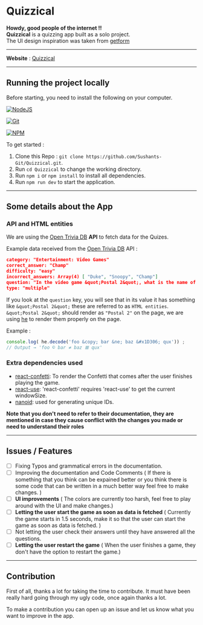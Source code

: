 # Quizzical

**Howdy, good people of the internet !!**\
**Quizzical** is a quizzing app built as a solo project. \
The UI design inspiration was taken from [getform](https://getform.io/)

<hr>

**Website** : [Quizzical](https://sushants-quizzical.netlify.app/)

<hr>

## Running the project locally

Before starting, you need to install the following on your computer.

[![NodeJS](https://img.shields.io/badge/node.js-6DA55F?style=for-the-badge&logo=node.js&logoColor=white)](https://nodejs.org/en/download/)

[![Git](https://img.shields.io/badge/git-%23F05033.svg?style=for-the-badge&logo=git&logoColor=white)](https://git-scm.com/downloads)

[![NPM](https://img.shields.io/badge/NPM-%23000000.svg?style=for-the-badge&logo=npm&logoColor=white)](https://www.npmjs.com/)

To get started :

1. Clone this Repo : `git clone https://github.com/Sushants-Git/Quizzical.git`.
2. Run `cd Quizzical` to change the working directory.
3. Run `npm i` or `npm install` to install all dependencies.
4. Run `npm run dev` to start the application.

<hr>

## Some details about the App

### **API and HTML entities**

We are using the [Open Trivia DB](https://opentdb.com/) **API** to fetch data for the Quizes.

Example data received from the [Open Trivia DB](https://opentdb.com/) API :

```json
category: "Entertainment: Video Games"
correct_answer: "Champ"
difficulty: "easy"
incorrect_answers: Array(4) [ "Duke", "Snoopy", "Champ"]
question: "In the video game &quot;Postal 2&quot;, what is the name of Postal Dude&#039;s dog?"
type: "multiple"
```

If you look at the `question` key, you will see that in its value it has something like `&quot;Postal 2&quot;` these are referred to as `HTML entities`.\
`&quot;Postal 2&quot;` should render as `"Postal 2"` on the page, we are using [he](https://www.npmjs.com/package/he) to render them properly on the page.

Example :

```js
console.log( he.decode('foo &copy; bar &ne; baz &#x1D306; qux')) ;
// Output → 'foo © bar ≠ baz 𝌆 qux'
```

### **Extra dependencies used**

- [react-confetti](https://github.com/alampros/react-confetti): To render the Confetti that comes after the user finishes playing the game.
- [react-use](https://github.com/streamich/react-use): 'react-confetti' requires 'react-use' to get the current windowSize.
- [nanoid](https://github.com/ai/nanoid): used for generating unique IDs. 

**Note that you don't need to refer to their documentation, they are mentioned in case they cause conflict with the changes you made or need to understand their roles**

<hr>

## Issues / Features

- [ ] Fixing Typos and grammatical errors in the documentation.
- [ ] Improving the documentation and Code Comments ( If there is something that you think can be expained better or you think there is some code that can be written in a much better way feel free to make changes. )
- [ ] **UI improvements** ( The colors are currently too harsh, feel free to play around with the UI and make changes.)
- [ ] **Letting the user start the game as soon as data is fetched** ( Currently the game starts in 1.5 seconds, make it so that the user can start the game as soon as data is fetched. )
- [ ] Not letting the user check their answers until they have answered all the questions.
- [ ] **Letting the user restart the game** ( When the user finishes a game, they don't have the option to restart the game.)   

<hr>

## Contribution

First of all, thanks a lot for taking the time to contribute. It must have been really hard going through my ugly code, once again thanks a lot.

To make a contribution you can open up an issue and let us know what you want to improve in the app.



 



